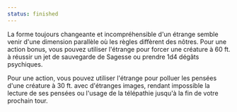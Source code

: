 ```yaml
---
status: finished
---
```

La forme toujours changeante et incompréhensible d'un étrange semble venir d'une dimension parallèle où les règles diffèrent des nôtres. Pour une action bonus, vous pouvez utiliser l'étrange pour forcer une créature à 60 ft. à réussir un jet de sauvegarde de Sagesse ou prendre 1d4 dégâts psychiques.

Pour une action, vous pouvez utiliser l'étrange pour polluer les pensées d'une créature à 30 ft. avec d'étranges images, rendant impossible la lecture de ses pensées ou l'usage de la télépathie jusqu'à la fin de votre prochain tour.